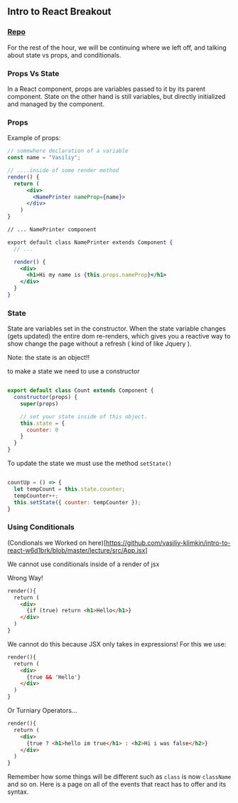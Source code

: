 ## Intro to React Breakout

### [Repo](https://github.com/vasiliy-klimkin/intro-to-react-w6d1brk)

For the rest of the hour, we will be continuing where we left off, and talking about state vs props, and conditionals.

### Props Vs State

In a React component, props are variables passed to it by its parent component. State on the other hand is still variables, but directly initialized and managed by the component.


### Props

Example of props:

```jsx
// somewhere declaration of a variable
const name = "Vasiliy";

// ....inside of some render method
render() {
  return (
      <div>
        <NamePrinter nameProp={name}>
      </div>
    )
}

// ... NamePrinter component

export default class NamePrinter extends Component {
  // ...

  render() {
    <div>
      <h1>Hi my name is {this.props.nameProp}</h1>
    </div>
  }
}

```

### State

State are variables set in the constructor. When the state variable changes (gets updated)
the entire dom re-renders, which gives you a reactive way to show change the page without a refresh ( kind of like Jquery ).

Note: the state is an object!!

to make a state we need to use a constructor

```jsx

export default class Count extends Component {
  constructor(props) {
    super(props)

    // set your state inside of this object.
    this.state = {
      counter: 0
    }
  }
}

```

To update the state we must use the method `setState()`

```jsx

countUp = () => {
  let tempCount = this.state.counter;
  tempCounter++;
  this.setState({ counter: tempCounter });
}

```

### Using Conditionals

(Condionals we Worked on here)[https://github.com/vasiliy-klimkin/intro-to-react-w6d1brk/blob/master/lecture/src/App.jsx]

We cannot use conditionals inside of a render of jsx

Wrong Way!

```html
render(){
  return (
    <div>
      {if (true) return <h1>Hello</h1>}
    </div>
  )
}
```

We cannot do this because JSX only takes in expressions! For this we use:

```html
render(){
  return (
    <div>
      {true && 'Hello'}
    </div>
  )
}
```

Or Turniary Operators...

```html
render(){
  return (
    <div>
      {true ? <h1>hello im true</h1> : <h2>Hi i was false</h2>}
    </div>
  )
}
```

Remember how some things will be different such as `class` is now `className` and so on.
Here is a page on all of the events that react has to offer and its syntax.




